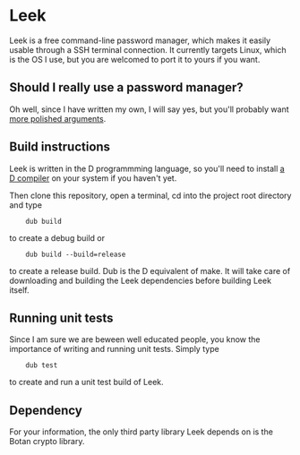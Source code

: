 # Leek

Leek is a free command-line password manager, which makes it easily usable through a SSH terminal connection. It currently targets Linux, which is the OS I use, but you are welcomed to port it to yours if you want. 


## Should I really use a password manager?

Oh well, since I have written my own, I will say yes, but you'll probably want [more polished arguments](https://www.youtube.com/watch?v=7U-RbOKanYs).


## Build instructions

Leek is written in the D programmming language, so you'll need to install [a D compiler](http://dlang.org/download.html#dmd) on your system if you haven't yet. 

Then clone this repository, open a terminal, cd into the project root directory and type 

        dub build

to create a debug build or 

        dub build --build=release

to create a release build. Dub is the D equivalent of make. It will take care of downloading and building the Leek dependencies before building Leek itself.


## Running unit tests

Since I am sure we are beween well educated people, you know the importance of writing and running unit tests. Simply type 

        dub test 

to create and run a unit test build of Leek. 


## Dependency

For your information, the only third party library Leek depends on is the Botan crypto library. 

